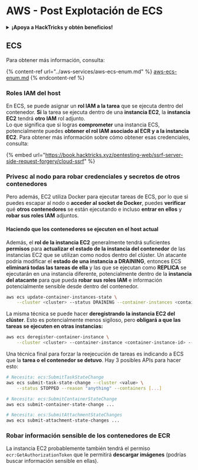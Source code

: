 # AWS - Post Explotación de ECS

<details>

<summary><strong>¡Apoya a HackTricks y obtén beneficios!</strong></summary>

* Si quieres ver a tu **empresa anunciada en HackTricks** o si quieres acceder a la **última versión de PEASS o descargar HackTricks en PDF** ¡Consulta los [**PLANES DE SUSCRIPCIÓN**](https://github.com/sponsors/carlospolop)!
* Obtén el [**oficial PEASS & HackTricks swag**](https://peass.creator-spring.com)
* Descubre [**The PEASS Family**](https://opensea.io/collection/the-peass-family), nuestra colección de exclusivos [**NFTs**](https://opensea.io/collection/the-peass-family)
* **Únete al** 💬 [**grupo de Discord**](https://discord.gg/hRep4RUj7f) o al [**grupo de telegram**](https://t.me/peass) o **sígueme** en **Twitter** 🐦 [**@carlospolopm**](https://twitter.com/carlospolopm).
* **Comparte tus trucos de hacking enviando PRs a los repositorios de GitHub de** [**HackTricks**](https://github.com/carlospolop/hacktricks) y [**HackTricks Cloud**](https://github.com/carlospolop/hacktricks-cloud).

</details>

## ECS

Para obtener más información, consulta:

{% content-ref url="../aws-services/aws-ecs-enum.md" %}
[aws-ecs-enum.md](../aws-services/aws-ecs-enum.md)
{% endcontent-ref %}

### Roles IAM del host

En ECS, se puede asignar un **rol IAM a la tarea** que se ejecuta dentro del contenedor. **Si** la tarea se ejecuta dentro de una **instancia EC2**, la **instancia EC2** tendrá **otro IAM** rol adjunto.\
Lo que significa que si logras **comprometer** una instancia ECS, potencialmente puedes **obtener el rol IAM asociado al ECR y a la instancia EC2**. Para obtener más información sobre cómo obtener esas credenciales, consulta:

{% embed url="https://book.hacktricks.xyz/pentesting-web/ssrf-server-side-request-forgery/cloud-ssrf" %}

### Privesc al nodo para robar credenciales y secretos de otros contenedores

Pero además, EC2 utiliza Docker para ejecutar tareas de ECS, por lo que si puedes escapar al nodo o **acceder al socket de Docker**, puedes **verificar** qué **otros contenedores** se están ejecutando e incluso **entrar en ellos** y **robar sus roles IAM** adjuntos.

#### Haciendo que los contenedores se ejecuten en el host actual

Además, el **rol de la instancia EC2** generalmente tendrá suficientes **permisos** para **actualizar el estado de la instancia del contenedor** de las instancias EC2 que se utilizan como nodos dentro del clúster. Un atacante podría modificar el **estado de una instancia a DRAINING**, entonces ECS **eliminará todas las tareas de ella** y las que se ejecutan como **REPLICA** se ejecutarán en una instancia diferente, potencialmente dentro de la **instancia del atacante** para que pueda **robar sus roles IAM** e información potencialmente sensible desde dentro del contenedor.

```bash
aws ecs update-container-instances-state \
    --cluster <cluster> --status DRAINING --container-instances <container-instance-id>
```

La misma técnica se puede hacer **deregistrando la instancia EC2 del clúster**. Esto es potencialmente menos sigiloso, pero **obligará a que las tareas se ejecuten en otras instancias:**

```bash
aws ecs deregister-container-instance \
    --cluster <cluster> --container-instance <container-instance-id> --force
```

Una técnica final para forzar la reejecución de tareas es indicando a ECS que la **tarea o el contenedor se detuvo**. Hay 3 posibles APIs para hacer esto:

```bash
# Necesita: ecs:SubmitTaskStateChange
aws ecs submit-task-state-change --cluster <value> \
    --status STOPPED --reason "anything" --containers [...]

# Necesita: ecs:SubmitContainerStateChange
aws ecs submit-container-state-change ...

# Necesita: ecs:SubmitAttachmentStateChanges
aws ecs submit-attachment-state-changes ...
```

### Robar información sensible de los contenedores de ECR

La instancia EC2 probablemente también tendrá el permiso `ecr:GetAuthorizationToken` que le permitirá **descargar imágenes** (podrías buscar información sensible en ellas).